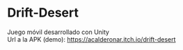 # Drift-Desert
 Juego móvil desarrollado con Unity<br>
 Url a la APK (demo): https://acalderonar.itch.io/drift-desert
